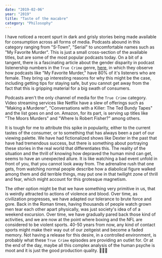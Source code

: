 ```yaml
---
date: "2019-02-06"
year: "2019"
title: "Taste of the macabre"
category: "Philosophy"
---
```


I have noticed a recent spurt in dark and grisly stories being made available for consumption across all forms of media. Podcasts abound in this category ranging from "S-Town", "Serial" to uncomfortable names such as "My Favorite Murder". This is just a small cross-section of the available titles, but are some of the most popular podcasts today. On a bit of a tangent, there is a fascinating article about the gender disparity in podcast listenership numbers in the `True Crime` genre, [here](https://www.brandwatch.com/blog/react-podcast-audiences/), in which they observe how podcasts like "My Favorite Murder," have 80% of it's listeners who are female. They bring up interesting reasons for why this might be the case, including getting tips for staying safe, but you cannot get away from the fact that this is gripping material for a big swath of consumers.

Podcasts aren't the only channel of media for the `True Crime` category. Video streaming services like Netflix have a slew of offerings such as "Making a Murderer", "Conversations with a Killer: The Ted Bundy Tapes" and the list goes on and on. Amazon, for its part, is serving up titles like "The Moors Murders" and "Where Is Robert Fisher?" among others.

It is tough for me to attribute this spike in popularity, either to the current tastes of the consumer, or to something that has always been a part of our viewing palette. We have had fictionalized shows like Dexter in the past that have had tremendous success, but there is something about portraying these stories in the real world that differentiates this. The reality of the situation and the thrill of knowing how depraved the human mind can get, seems to have an unexpected allure. It is like watching a bad event unfold in front of you, that you cannot look away from. The adrenaline rush that one gets, from watching normal people describe how a diabolical figure walked among them and did terrible things, may put one in that twilight zone of thrill and fear, which might account for this grotesque magnetism.

The other option might be that we have something very primitive in us, that is weirdly attracted to actions of violence and blood. Over time, as civilization progresses, we have adapted our tolerance to brute force and gore. Back in the Roman times, having thousands of people watch grown men tear each other apart physically, was just society's idea of of a weekend excursion. Over time, we have gradually pared back those kind of activities, and we are now at the point where boxing and the NFL are considered to be violent sports. 40-50 years from now, any kind of contact sports might make their way out of our zeitgeist and become a faded memory. Not having a release for this desire, in a controlled environment, is probably what these `True Crime` episodes are providing an outlet for. Or at the end of the day, maybe all this complex analysis of the human psyche is moot and it is just the good production quality. 🤷🏽‍♂️